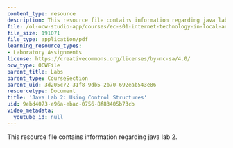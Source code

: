```yaml
---
content_type: resource
description: This resource file contains information regarding java lab 2.
file: /ol-ocw-studio-app/courses/ec-s01-internet-technology-in-local-and-global-communities-spring-2005-summer-2005/9ebd4073e96aebac07568f83405b73cb_MITEC_S01S05_i18n_lab.pdf
file_size: 191071
file_type: application/pdf
learning_resource_types:
- Laboratory Assignments
license: https://creativecommons.org/licenses/by-nc-sa/4.0/
ocw_type: OCWFile
parent_title: Labs
parent_type: CourseSection
parent_uid: 3d205c72-31f8-9db5-2b70-692eab543e86
resourcetype: Document
title: 'Java Lab 2: Using Control Structures'
uid: 9ebd4073-e96a-ebac-0756-8f83405b73cb
video_metadata:
  youtube_id: null
---
```

This resource file contains information regarding java lab 2.